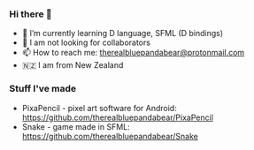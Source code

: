 ### Hi there 👋

- 🌱 I’m currently learning D language, SFML (D bindings)
- 👯 I am not looking for collaborators
- 📫 How to reach me: therealbluepandabear@protonmail.com
- 🇳🇿 I am from New Zealand

### Stuff I've made

- PixaPencil - pixel art software for Android: https://github.com/therealbluepandabear/PixaPencil
- Snake - game made in SFML: https://github.com/therealbluepandabear/Snake








